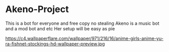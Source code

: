 # Akeno-Project
This is a bot for everyone and free copy no stealing 
Akeno is a music bot and a mod bot and etc
Her setup will be easy as pie 

https://c4.wallpaperflare.com/wallpaper/971/216/16/anime-girls-anime-yu-ra-fishnet-stockings-hd-wallpaper-preview.jpg
